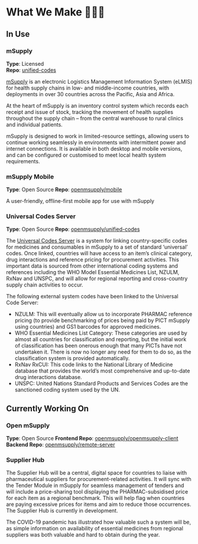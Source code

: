 # What We Make 👩🏽‍💻

## In Use 
### mSupply 
**Type**: Licensed  
**Repo**: [unified-codes](https://github.com/sussol/msupply)

[mSupply](https://msupply.org.nz/) is an electronic Logistics Management Information System (eLMIS) for health supply chains in low- and middle-income countries, with deployments in over 30 countries across the Pacific, Asia and Africa. 

At the heart of mSupply is an inventory control system which records each receipt and issue of stock, tracking the movement of health supplies throughout the supply chain – from the central warehouse to rural clinics and individual patients. 

mSupply is designed to work in limited-resource settings, allowing users to continue working seamlessly in environments with intermittent power and internet connections. It is available in both desktop and mobile versions, and can be configured or customised to meet local health system requirements.

### mSupply Mobile 
**Type**: Open Source 
**Repo**: [openmsupply/mobile](https://github.com/openmsupply/mobile)

A user-friendly, offline-first mobile app for use with mSupply

### Universal Codes Server 
**Type**: Open Source 
**Repo**: [openmsupply/unified-codes](https://github.com/openmsupply/unified-codes)

The [Universal Codes Server](https://codes.msupply.foundation/) is a system for linking country-specific codes for medicines and consumables in mSupply to a set of standard ‘universal’ codes. Once linked, countries will have access to an item’s clinical category, drug interactions and reference pricing for procurement activities. This important data is sourced from other international coding systems and references including the WHO Model Essential Medicines List, NZULM, RxNav and UNSPC, and will allow for regional reporting and cross-country supply chain activities to occur.

The following external system codes have been linked to the Universal Code Server:
* NZULM:  This will eventually allow us to incorporate PHARMAC reference pricing (to provide benchmarking of prices being paid by PICT mSupply using countries) and GS1 barcodes for approved medicines.
* WHO Essential Medicines List Category: These categories are used by almost all countries for classification and reporting, but the initial work of classification has been onerous enough that many PICTs have not undertaken it. There is now no longer any need for them to do so, as the classification system is provided automatically.
* RxNav RxCUI: This code links to the National Library of Medicine database that provides the world’s most comprehensive and up-to-date drug interactions database.
* UNSPC: United Nations Standard Products and Services Codes are the sanctioned coding system used by the UN.


## Currently Working On 
###  Open mSupply
**Type**: Open Source 
**Frontend Repo**: [openmsupply/openmsupply-client](hhttps://github.com/openmsupply/remote-server)
**Backend Repo**: [openmsupply/remote-server](https://github.com/openmsupply/openmsupply-client)


### Supplier Hub 
The Supplier Hub will be a central, digital space for countries to liaise with pharmaceutical suppliers for procurement-related activities. It will sync with the Tender Module in mSupply for seamless management of tenders and will include a price-sharing tool displaying the PHARMAC-subsidised price for each item as a regional benchmark. This will help flag when countries are paying excessive prices for items and aim to reduce those occurrences. The Supplier Hub is currently in development.

The COVID-19 pandemic has illustrated how valuable such a system will be, as simple information on availability of essential medicines from regional suppliers was both valuable and hard to obtain during the year.
